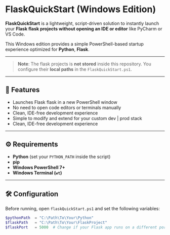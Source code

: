 # FlaskQuickStart (Windows Edition)

**FlaskQuickStart** is a lightweight, script-driven solution to instantly launch your **Flask flask projects without opening an IDE or editor** like PyCharm or VS Code.

This Windows edition provides a simple PowerShell-based startup experience optimized for **Python**, **Flask**.

---

> **Note**: The flask projects is **not stored** inside this repository. You configure their **local paths** in the `FlaskQuickStart.ps1`.

---

## 🚀 Features

- Launches Flask flask in a new PowerShell window 
- No need to open code editors or terminals manually  
- Clean, IDE-free development experience
- Simple to modify and extend for your custom dev | prod stack
- Clean, IDE-free development experience
---

## ⚙️ Requirements

- **Python** (set your `PYTHON_PATH` inside the script)  
- **pip**
- **Windows PowerShell 7+**  
- **Windows Terminal (`wt`)**

---

## 🛠️ Configuration

Before running, open `flaskQuickStart.ps1` and set the following variables:

```powershell
$pythonPath  = "C:\Path\To\Your\Python"
$flaskPath   = "C:\Path\To\Your\FlaskProject"
$flaskPort   = 5000  # Change if your Flask app runs on a different port
